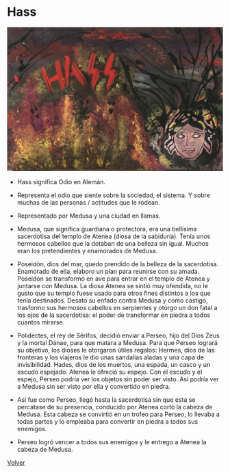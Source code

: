 # Hass

![](./img/08/Hass.jpg)

- Hass significa Odio en Alemán.

- Representa el odio que siente sobre la sociedad, el sistema. Y sobre muchas de las personas / actitudes que le rodean.

- Representado por Medusa y una ciudad en llamas.

- Medusa, que significa guardiana o protectora, era una bellísima sacerdotisa del templo de Atenea (diosa de la sabiduría). Tenía unos hermosos cabellos que la dotaban de una belleza sin igual. Muchos eran los pretendientes y enamorados de Medusa.

- Poseidón, dios del mar, quedo prendido de la belleza de la sacerdotisa. Enamorado de ella, elaboro un plan para reunirse con su amada. Poseidón se transformó en ave para entrar en el templo de Atenea y juntarse con Medusa. La diosa Atenea se sintió muy ofendida, no le gusto que su templo fuese usado para otros fines distintos a los que tenía destinados. Desato su enfado contra Medusa y como castigo, trasformo sus hermosos cabellos en serpientes y otorgo un don fatal a los ojos de la sacerdotisa: el poder de transformar en piedra a todos cuantos mirarse.

- Polidectes, el rey de Sérifos, decidió enviar a Perseo, hijo del Dios Zeus y la mortal Dánae, para que matara a Medusa. Para que Perseo logrará su objetivo, los dioses le otorgaron útiles regalos: Hermes, dios de las fronteras y los viajeros le dio unas sandalias aladas y una capa de invisibilidad. Hades, dios de los muertos, una espada, un casco y un escudo espejado. Atenea le ofreció su espejo. Con el escudo y el espejo, Perseo podría ver los objetos sin poder ser visto. Así podría ver a Medusa sin ser visto por ella y convertido en piedra.

- Así fue como Perseo, llegó hasta la sacerdotisa sin que esta se percatase de su presencia, conducido por Atenea cortó la cabeza de Medusa. Esta cabeza se convirtió en un trofeo para Perseo, lo llevaba a todas partes y lo empleaba para convertir en piedra a todos sus enemigos.

- Perseo logró vencer a todos sus enemigos y le entrego a Atenea la cabeza de Medusa.

[Volver](https://victorrodrigueznavarro.github.io/)
